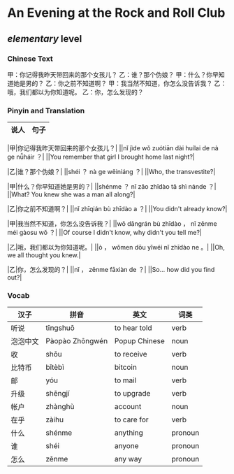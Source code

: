 # An Evening at the Rock and Roll Club
## *elementary* level

### Chinese Text
甲：你记得我昨天带回来的那个女孩儿？
乙：谁？那个伪娘？
甲：什么？你早知道她是男的？
乙：你之前不知道啊？
甲：我当然不知道，你怎么没告诉我？
乙：哦，我们都以为你知道呢。
乙：你，怎么发现的？

### Pinyin and Translation
|说人|句子|
|----|----|

|甲|你记得我昨天带回来的那个女孩儿？|
||nǐ jìde wǒ zuótiān dài huílai de nà ge nǚháir ？|
||You remember that girl I brought home last night?|

|乙|谁？那个伪娘？|
||shéi ？ nà ge wěiniáng ？|
||Who, the transvestite?|

|甲|什么？你早知道她是男的？|
||shénme ？ nǐ zǎo zhīdào tā shì nánde ？|
||What? You knew she was a man all along?|

|乙|你之前不知道啊？|
||nǐ zhīqián bù zhīdào a ？|
||You didn't already know?|

|甲|我当然不知道，你怎么没告诉我？|
||wǒ dāngrán bù zhīdào ， nǐ zěnme méi gàosu wǒ ？|
||Of course I didn't know, why didn't you tell me?|

|乙|哦，我们都以为你知道呢。|
||ò ， wǒmen dōu yǐwéi nǐ zhīdào ne 。|
||Oh, we all thought you knew.|

|乙|你，怎么发现的？|
||nǐ ， zěnme fāxiàn de ？|
||So... how did you find out?|
### Vocab
|汉子|拼音|英文|词类|
|----|----|----|----|
|听说|tīngshuō|to hear told|verb|
|泡泡中文|Pàopào Zhōngwén|Popup Chinese|noun|
|收|shōu|to receive|verb|
|比特币|bǐtèbì|bitcoin|noun|
|邮|yóu|to mail|verb|
|升级|shēngjí|to upgrade|verb|
|帐户|zhànghù|account|noun|
|在乎|zàihu|to care for|verb|
|什么|shénme|anything|pronoun|
|谁|shéi|anyone|pronoun|
|怎么|zěnme|any way|pronoun|